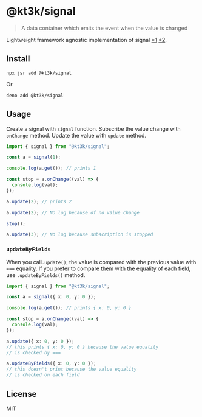 # @kt3k/signal

> A data container which emits the event when the value is changed

Lightweight framework agnostic implementation of signal
[*1](https://preactjs.com/blog/introducing-signals/)
[*2](https://www.solidjs.com/tutorial/introduction_signals).

## Install

```
npx jsr add @kt3k/signal
```

Or

```
deno add @kt3k/signal
```

## Usage

Create a signal with `signal` function. Subscribe the value change with
`onChange` method. Update the value with `update` method.

```ts
import { signal } from "@kt3k/signal";

const a = signal(1);

console.log(a.get()); // prints 1

const stop = a.onChange((val) => {
  console.log(val);
});

a.update(2); // prints 2

a.update(2); // No log because of no value change

stop();

a.update(3); // No log because subscription is stopped
```

### `updateByFields`

When you call`.update()`, the value is compared with the previous value with
`===` equality. If you prefer to compare them with the equality of each field,
use `.updateByFields()` method.

```ts
import { signal } from "@kt3k/signal";

const a = signal({ x: 0, y: 0 });

console.log(a.get()); // prints { x: 0, y: 0 }

const stop = a.onChange((val) => {
  console.log(val);
});

a.update({ x: 0, y: 0 });
// this prints { x: 0, y: 0 } because the value equality
// is checked by ===

a.updateByFields({ x: 0, y: 0 });
// this doesn't print because the value equality
// is checked on each field
```

## License

MIT
